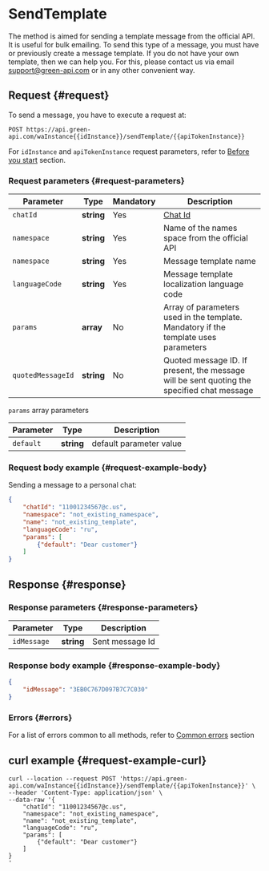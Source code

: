 # SendTemplate

The method is aimed for sending a template message from the official API. It is useful for bulk emailing. To send this type of a message, you must have or previously create a message template. If you do not have your own template, then we can help you. For this, please contact us via email support@green-api.com or in any other convenient way.

## Request {#request}

To send a message, you have to execute a request at:
```
POST https://api.green-api.com/waInstance{{idInstance}}/sendTemplate/{{apiTokenInstance}}
```

For `idInstance` and `apiTokenInstance` request parameters, refer to [Before you start](../../before-start.md#parameters) section.

### Request parameters {#request-parameters}

Parameter | Type | Mandatory | Description
----- | ----- | ----- | -----
`chatId` | **string** | Yes | [Chat Id](../chat-id.md)
`namespace` | **string** | Yes | Name of the names space from the official API
`namespace` | **string** | Yes | Message template name
`languageCode` | **string** | Yes | Message template localization language code
`params` | **array** | No | Array of parameters used in the template. Mandatory if the template uses parameters
`quotedMessageId` | **string** | No | Quoted message ID. If present, the message will be sent quoting the specified chat message

`params` array parameters

Parameter | Type | Description
----- | ----- | -----
`default` | **string** | default parameter value


### Request body example {#request-example-body}

Sending a message to a personal chat:
```json
{
    "chatId": "11001234567@c.us",
    "namespace": "not_existing_namespace",
    "name": "not_existing_template",
    "languageCode": "ru",
    "params": [
        {"default": "Dear customer"}
    ]
}

```

## Response {#response}

### Response parameters {#response-parameters}

Parameter | Type |  Description
----- | ----- | -----
`idMessage ` | **string** | Sent message Id 

### Response body example {#response-example-body}

```json
{
    "idMessage": "3EB0C767D097B7C7C030"
}
```

### Errors {#errors}

For a list of errors common to all methods, refer to [Common errors](../common-errors.md) section

## curl example  {#request-example-curl}

```
curl --location --request POST 'https://api.green-api.com/waInstance{{idInstance}}/sendTemplate/{{apiTokenInstance}}' \
--header 'Content-Type: application/json' \
--data-raw '{
    "chatId": "11001234567@c.us",
    "namespace": "not_existing_namespace",
    "name": "not_existing_template",
    "languageCode": "ru",
    "params": [
        {"default": "Dear customer"}
    ]
}
'
```
